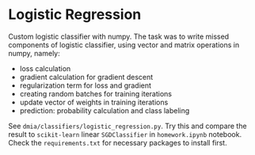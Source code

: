 # Logistic Regression
Custom logistic classifier with numpy. The task was to write missed components of logistic classifier, using vector and matrix operations in numpy, namely:
* loss calculation
* gradient calculation for gradient descent
* regularization term for loss and gradient
* creating random batches for training iterations
* update vector of weights in training iterations
* prediction: probability calculation and class labeling

See `dmia/classifiers/logistic_regression.py`.
Try this and compare the result to `scikit-learn` linear `SGDClassifier` in `homework.ipynb` notebook.
Check the `requirements.txt` for necessary packages to install first.